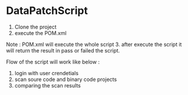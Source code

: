 # DataPatchScript


1. Clone the project 
2. execute the POM.xml

Note : POM.xml will execute the whole script
3. after execute the script it will return the result in pass or failed the script.


Flow of the script will work like below :

1. login with user crendetials
2. scan soure code and binary code projects
3. comparing the scan results

